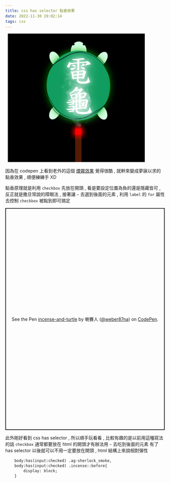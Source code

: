 ```yaml
---
title: css has selector 點香效果
date: 2022-11-30 19:02:14
tags: css
---
```

&nbsp;
![點香](https://raw.githubusercontent.com/weber87na/flowers/master/incense-and-turtle.png)
<!-- more -->
因為在 codepen 上看到老外的這個 [煙霧效果](https://codepen.io/wikyware-net/pen/GRrNMbw) 覺得很酷 , 就幹來變成夢寐以求的點香效果 , 順便練練手 XD

點香原理就是利用 `checkbox` 先放在開頭 , 看是要設定位置為負的還是隱藏皆可 , 反正就是撒旦常說的障眼法 , 接著讓 `~` 去選到後面的元素 , 利用 `label` 的 `for` 屬性去控制 `checkbox` 被點到即可搞定
<p class="codepen" data-height="700" data-slug-hash="LYrJxNp" data-user="weber87na" style="height: 700px; box-sizing: border-box; display: flex; align-items: center; justify-content: center; border: 2px solid; margin: 1em 0; padding: 1em;">
  <span>See the Pen <a href="https://codepen.io/weber87na/pen/LYrJxNp">
  incense-and-turtle</a> by 喇賽人 (<a href="https://codepen.io/weber87na">@weber87na</a>)
  on <a href="https://codepen.io">CodePen</a>.</span>
</p>
<script async src="https://cpwebassets.codepen.io/assets/embed/ei.js"></script>

此外剛好看到 css has selector , 所以順手玩看看 , 比較有趣的是以前用這種寫法的話 `checkbox` 通常都要放在 html 的開頭才有辦法用 `~` 去吃到後面的元素
有了 has selector 以後就可以不用一定要放在開頭 , html 結構上來說相對彈性
```
	body:has(input:checked) .ag-sherlock_smoke,
	body:has(input:checked) .incense::before{
		display: block;
	}
```
